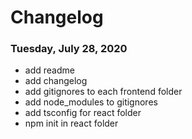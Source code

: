 # Changelog

### Tuesday, July 28, 2020
- add readme
- add changelog
- add gitignores to each frontend folder
- add node_modules to gitignores
- add tsconfig for react folder
- npm init in react folder